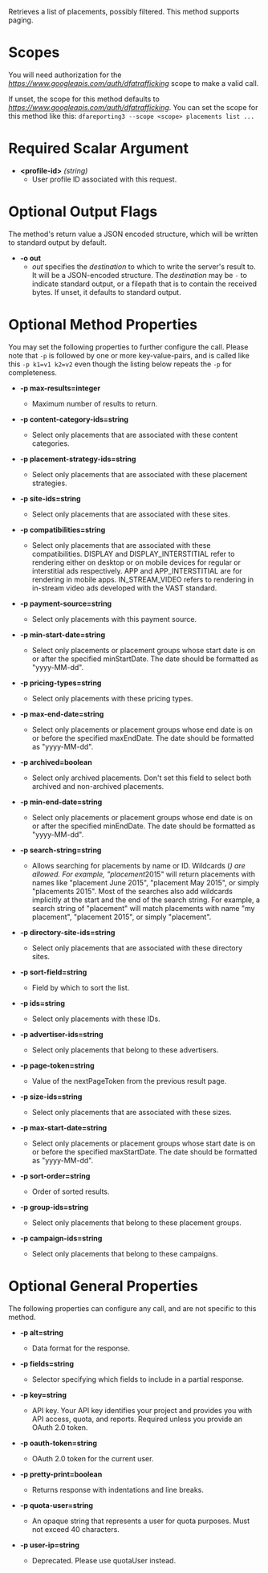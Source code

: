 Retrieves a list of placements, possibly filtered. This method supports paging.
# Scopes

You will need authorization for the *https://www.googleapis.com/auth/dfatrafficking* scope to make a valid call.

If unset, the scope for this method defaults to *https://www.googleapis.com/auth/dfatrafficking*.
You can set the scope for this method like this: `dfareporting3 --scope <scope> placements list ...`
# Required Scalar Argument
* **&lt;profile-id&gt;** *(string)*
    - User profile ID associated with this request.

# Optional Output Flags

The method's return value a JSON encoded structure, which will be written to standard output by default.

* **-o out**
    - *out* specifies the *destination* to which to write the server's result to.
      It will be a JSON-encoded structure.
      The *destination* may be `-` to indicate standard output, or a filepath that is to contain the received bytes.
      If unset, it defaults to standard output.
# Optional Method Properties

You may set the following properties to further configure the call. Please note that `-p` is followed by one 
or more key-value-pairs, and is called like this `-p k1=v1 k2=v2` even though the listing below repeats the
`-p` for completeness.

* **-p max-results=integer**
    - Maximum number of results to return.

* **-p content-category-ids=string**
    - Select only placements that are associated with these content categories.

* **-p placement-strategy-ids=string**
    - Select only placements that are associated with these placement strategies.

* **-p site-ids=string**
    - Select only placements that are associated with these sites.

* **-p compatibilities=string**
    - Select only placements that are associated with these compatibilities. DISPLAY and DISPLAY_INTERSTITIAL refer to rendering either on desktop or on mobile devices for regular or interstitial ads respectively. APP and APP_INTERSTITIAL are for rendering in mobile apps. IN_STREAM_VIDEO refers to rendering in in-stream video ads developed with the VAST standard.

* **-p payment-source=string**
    - Select only placements with this payment source.

* **-p min-start-date=string**
    - Select only placements or placement groups whose start date is on or after the specified minStartDate. The date should be formatted as &#34;yyyy-MM-dd&#34;.

* **-p pricing-types=string**
    - Select only placements with these pricing types.

* **-p max-end-date=string**
    - Select only placements or placement groups whose end date is on or before the specified maxEndDate. The date should be formatted as &#34;yyyy-MM-dd&#34;.

* **-p archived=boolean**
    - Select only archived placements. Don&#39;t set this field to select both archived and non-archived placements.

* **-p min-end-date=string**
    - Select only placements or placement groups whose end date is on or after the specified minEndDate. The date should be formatted as &#34;yyyy-MM-dd&#34;.

* **-p search-string=string**
    - Allows searching for placements by name or ID. Wildcards (*) are allowed. For example, &#34;placement*2015&#34; will return placements with names like &#34;placement June 2015&#34;, &#34;placement May 2015&#34;, or simply &#34;placements 2015&#34;. Most of the searches also add wildcards implicitly at the start and the end of the search string. For example, a search string of &#34;placement&#34; will match placements with name &#34;my placement&#34;, &#34;placement 2015&#34;, or simply &#34;placement&#34;.

* **-p directory-site-ids=string**
    - Select only placements that are associated with these directory sites.

* **-p sort-field=string**
    - Field by which to sort the list.

* **-p ids=string**
    - Select only placements with these IDs.

* **-p advertiser-ids=string**
    - Select only placements that belong to these advertisers.

* **-p page-token=string**
    - Value of the nextPageToken from the previous result page.

* **-p size-ids=string**
    - Select only placements that are associated with these sizes.

* **-p max-start-date=string**
    - Select only placements or placement groups whose start date is on or before the specified maxStartDate. The date should be formatted as &#34;yyyy-MM-dd&#34;.

* **-p sort-order=string**
    - Order of sorted results.

* **-p group-ids=string**
    - Select only placements that belong to these placement groups.

* **-p campaign-ids=string**
    - Select only placements that belong to these campaigns.

# Optional General Properties

The following properties can configure any call, and are not specific to this method.

* **-p alt=string**
    - Data format for the response.

* **-p fields=string**
    - Selector specifying which fields to include in a partial response.

* **-p key=string**
    - API key. Your API key identifies your project and provides you with API access, quota, and reports. Required unless you provide an OAuth 2.0 token.

* **-p oauth-token=string**
    - OAuth 2.0 token for the current user.

* **-p pretty-print=boolean**
    - Returns response with indentations and line breaks.

* **-p quota-user=string**
    - An opaque string that represents a user for quota purposes. Must not exceed 40 characters.

* **-p user-ip=string**
    - Deprecated. Please use quotaUser instead.
